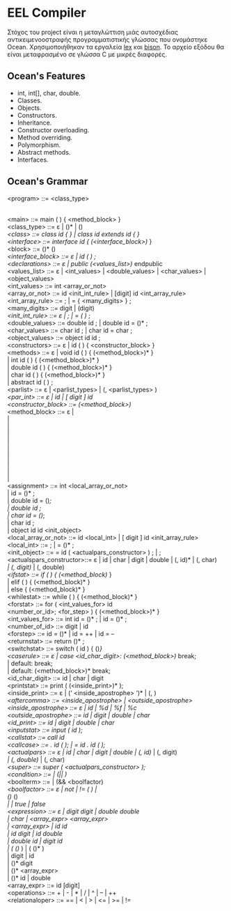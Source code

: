# EEL Compiler

Στόχος του project είναι η μεταγλώττιση μιάς αυτοσχέδιας αντικειμενοοστραφής
προγραμματιστικής γλώσσας που ονομάστηκε Ocean. Χρησιμοποιήθηκαν τα εργαλεία
[lex](https://silcnitc.github.io/lex.html) και [bison](https://www.gnu.org/software/bison/).
Το αρχείο εξόδου θα είναι μεταφρασμένο σε γλώσσα C με μικρές διαφορές.


## Ocean's Features

* int, int[], char, double.
* Classes.
* Objects.
* Constructors.
* Inheritance.
* Constructor overloading.
* Method overriding.
* Polymorphism.
* Abstract methods.
* Interfaces.

## Ocean's Grammar

\<program>	::= <class_type> <main><br/>
\<main>			::= main ( ) { <method_block> }<br/>
\<class_type>		::= ε | (<class>)* | (<interface>)*<br/>
\<class>			::= class id { <block> } | class id extends id { <block> }<br/>
\<interface>			::= interface id { (<interface_block>)* }<br/>
\<block>			::= <declarations> (<constructors>)* (<methods>)*<br/>
\<interface_block>		::= ε | id ( ) ;<br/>
\<declarations>		::= ε | public (<values_list>)* endpublic<br/>
\<values_list>		::= ε | <int_values> | <double_values> | <char_values> | <object_values><br/>
\<int_values>		::= int <array_or_not><br/>
\<array_or_not>		::= id <init_int_rule> | [digit] id <int_array_rule><br/>
\<int_array_rule>		::= ; | = { <many_digits> } ;<br/>
\<many_digits>		::= digit | (digit)*<br/>
\<init_int_rule>		::= ε | ; | = ( <expression> )* ;<br/>
\<double_values>		::= double id ; | double id = (<expression>)* ;<br/>
\<char_values>		::= char id ; | char id = char ;<br/>
\<object_values>		::= object id id ;<br/>
\<constructors>		::= ε | id (  <parlist> ) { <constructor_block> }<br/>
\<methods>			::= ε | void id ( <parlist> ) { (<method_block>)* }<br/>
                |  int id ( <parlist> ) { (<method_block>)* }<br/>
                | double id ( <parlist> ) { (<method_block>)* }<br/>
                | char id ( <parlist> ) { (<method_block>)* }<br/>
                | abstract id ( ) ;<br/>
\<parlist>			::= ε | <parlist_types> | (, <parlist_types> )*<br/>
\<par_int>			::= ε | id | [ digit ] id<br/>
\<constructor_block>	::= (<method_block>)*<br/>
\<method_block>		::= ε |  <assignment> <br/>
          | <ifstat><br/>
					| <whilestat><br/>
					| <switchstat><br/>
					| <forstat><br/>
					| <callstat><br/>
					| <returnstat><br/>
					| <inputstat><br/>
					| <printstat><br/>
					| <super><br/>
\<assignment>		::= int <local_array_or_not><br/>
					| id = (<expression>)* ;<br/>
					| double id = (<expression>)*;<br/>
					| double id ;<br/>
          | char id = (<expression>)*;<br/>
					| char id ;<br/>
					| object id id <init_object><br/>
\<local_array_or_not>	::= id <local_int> | [ digit ] id <init_array_rule><br/>
\<local_int>			::= ; | = (<expression>)* ;<br/>
\<init_object>		::= = id ( <actualpars_constructor> ) ; | ;<br/>
\<actualspars_constructor>::= ε | id | char | digit | double | (, id)* | (, char)*<br/>
          | (,  digit)* | (, double)*<br/>
\<ifstat>			::= if ( <condition> ) { (<method_block)* }<br/>
					| elif ( <condition> ) { (<method_block)* }<br/>
					| else { (<method_block)* }<br/>
\<whilestat>			::= while ( <condition> )  { (<method_block)* }<br/>
\<forstat>			::= for ( <int_values_for> id <relationaloper> <br/>
          <number_or_id>; <for_step> ) { (<method_block>)* }<br/>
\<int_values_for>		::= int id = (<expression>)* ; | id = (<expression>)* ;<br/>
\<number_of_id>		::= digit | id<br/>
\<forstep>			::= id = (<expression>)* | id = ++ | id = –<br/>
\<returnstat>			::= return (<expression>)* ;<br/>
\<switchstat>			::= switch ( id ) { (<caserule>)*}<br/>
\<caserule>			::= ε | case <id_char_digit>: (<method_block>)* break;<br/>
					| default: break;<br/>
					| default: (<method_block>)* break;<br/>
\<id_char_digit>		::= id | char | digit<br/>
\<printstat>			::= print ( (<inside_print>)* );<br/>
\<inside_print>		::= ε | (‘ <inside_apostrophe> ‘)* | (, <aftercomma>)*<br/>
\<aftercomma>		::= <inside_apostrophe> | <outside_apostrophe><br/>
\<inside_apostrophe>	::= ε | id | %d | %f | %c<br/>
\<outside_apostrophe>	::= id | digit | double | char<br/>
\<id_print>			::= id | digit | double | char<br/>
\<inputstat>			::= input ( id );<br/>
\<callstat>			::= call id <callcase><br/>
\<callcase>			::= . id ( <actualpars> ); | = id . id ( <actualpars> );<br/>
\<actualpars>		::= ε | id | char | digit | double | (, id)* | (, digit)*<br/>
          | (, double)* | (, char)*<br/>
\<super>			::= super ( <actualpars_constructor> );<br/>
\<condition>			::= <boolterm> | (|| <boolterm>)*<br/>
\<boolterm>			::= <boolfactor> | (&& <boolfactor)*<br/>
\<boolfactor>		::= ε | not <condition> | != ( <condition> ) |<br/>
					(<expression>)* <relationarloper> (<expression>)*<br/>
					| <condition> | true | false<br/>
\<expression>		::= ε | digit <operations> digit | double <operations> double<br/>
					| char | <array_expr> <operations> <array_expr><br/>
					| <array_expr> <operations> | id <operations> id<br/>
					| id <operations> digit | id <operations> double<br/>
          | double <operations> id | digit <operations> id<br/>
					| ( (<expression>)* ) | <operations> (  (<expression>)* )<br/>
					| digit <operations> | id <operations><br/>
          | (<expression>)* <operations> digit<br/>
          | (<expression>)* <operations> <array_expr><br/>
          | (<expression>)* <operations> id | double<br/>
\<array_expr>		::= id [digit]<br/>
\<operations>		::= + | - | * | / | ^ | – | ++<br/>
\<relationaloper>		::= == | < | > | <= | >= | !=<br/>
